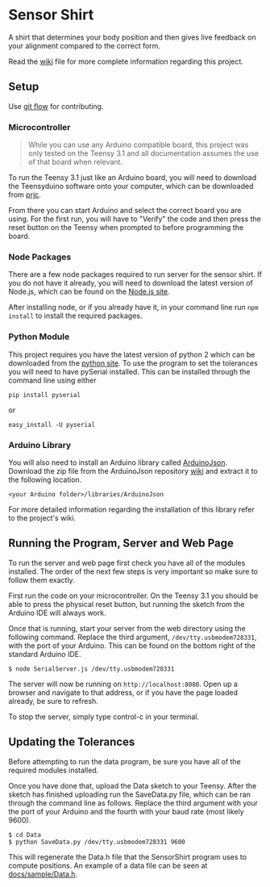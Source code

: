 # Sensor Shirt

A shirt that determines your body position and then gives live feedback on your alignment compared to the correct form.

Read the [wiki](https://github.com/mguida22/sensor-shirt/wiki) file for more complete information regarding this project.

## Setup

Use [git flow](http://danielkummer.github.io/git-flow-cheatsheet/) for contributing.

### Microcontroller

>While you can use any Arduino compatible board, this project was only tested on the Teensy 3.1 and all documentation assumes the use of that board when relevant.

To run the Teensy 3.1 just like an Arduino board, you will need to download the Teensyduino software onto your computer, which can be downloaded from [prjc](https://www.pjrc.com/teensy/td_download.html).

From there you can start Arduino and select the correct board you are using. For the first run, you will have to "Verify" the code and then press the reset button on the Teensy when prompted to before programming the board.

### Node Packages

There are a few node packages required to run server for the sensor shirt. If you do not have it already, you will need to download the latest version of Node.js, which can be found on the [Node.js site](http://nodejs.org).

After installing node, or if you already have it, in your command line run `npm install` to install the required packages.

### Python Module

This project requires you have the latest version of python 2 which can be downloaded from the [python site](https://www.python.org). To use the program to set the tolerances you will need to have pySerial installed. This can be installed through the command line using either

```
pip install pyserial
```

or

```
easy_install -U pyserial
```

### Arduino Library

You will also need to install an Arduino library called [ArduinoJson](https://github.com/bblanchon/ArduinoJson). Download the zip file from the ArduinoJson repository [wiki](https://github.com/bblanchon/ArduinoJson/wiki/Using%20the%20library%20with%20Arduino) and extract it to the following location.

```
<your Arduino folder>/libraries/ArduinoJson
```

For more detailed information regarding the installation of this library refer to the project's wiki.


## Running the Program, Server and Web Page

To run the server and web page first check you have all of the modules installed. The order of the next few steps is very important so make sure to follow them exactly.

First run the code on your microcontroller. On the Teensy 3.1 you should be able to press the physical reset button, but running the sketch from the Arduino IDE will always work.

Once that is running, start your server from the web directory using the following command. Replace the third argument, `/dev/tty.usbmodem728331`, with the port of your Arduino. This can be found on the bottom right of the standard Arduino IDE.

```
$ node SerialServer.js /dev/tty.usbmodem728331
```

The server will now be running on `http://localhost:8080`. Open up a browser and navigate to that address, or if you have the page loaded already, be sure to refresh.

To stop the server, simply type control-c in your terminal.

## Updating the Tolerances

Before attempting to run the data program, be sure you have all of the required modules installed.

Once you have done that, upload the Data sketch to your Teensy. After the sketch has finished uploading run the SaveData.py file, which can be ran through the command line as follows. Replace the third argument with your the port of your Arduino and the fourth with your baud rate (most likely 9600).

```
$ cd Data
$ python SaveData.py /dev/tty.usbmodem728331 9600
```

This will regenerate the Data.h file that the SensorShirt program uses to compute positions. An example of a data file can be seen at [docs/sample/Data.h](https://github.com/mguida22/sensor-shirt/blob/prep-for-public/docs/sample/Data.h).
